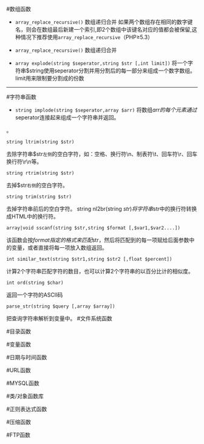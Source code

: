 #数组函数
* `array_replace_recursive()` 数组递归合并
如果两个数组存在相同的数字键名，则会在数组最后新建一个索引,即2个数组中该键名对应的值都会被保留,这种情况下推荐使用`array_replace_recursive`（PHP≥5.3）

* `array_replace_recursive()` 数组递归合并

* `array explode(string $seperator,string $str [,int limit])`
将一个字符串$string使用seperator分割并用分割后的每一部分来组成一个数字数组。limit用来限制要分割成的份数

---



#字符串函数
*	`string implode(string $seperator,array $arr)`
将数组$arr的每个元素通过$seperator连接起来组成一个字符串并返回。

。

	string ltrim(string $str)
去除字符串$str`左侧`的空白字符，如：空格、换行符\n、制表符\t、回车符\r、回车换行符\r\n等。

	string rtrim(string $str)
去掉$str`右侧`的空白字符。

	string trim(string $str)
去掉字符串前后的空白字符。
	string nl2br(string $str)
将字符串$str中的换行符转换成HTML中的换行符。

	array|void sscanf(string $str,string $format [,$var1,$var2....])
该函数会按$format指定的格式来匹配$str，然后将匹配到的每一项赋给后面参数中的变量，或者直接将每一项放入数组返回。

	int similar_text(string $str1,string $str2 [,float $percent])
计算2个字符串匹配字符的数目，也可以计算2个字符串的以百分比计的相似度。

	int ord(string $char)
返回一个字符的ASCII码
	
	parse_str(string $query [,array $array]) 
把查询字符串解析到变量中。
#文件系统函数



#目录函数

#变量函数

#日期与时间函数


#URL函数


#MYSQL函数


#类/对象函数库




#正则表达式函数


#压缩函数

#FTP函数











